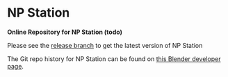 # NP Station

**Online Repository for NP Station (todo)**

Please see the [release branch](https://github.com/n-Burn/np-station/tree/releases) to get the latest version of NP Station

The Git repo history for NP Station can be found on [this Blender developer page](https://developer.blender.org/diffusion/BAC/browse/master/np_station/).
